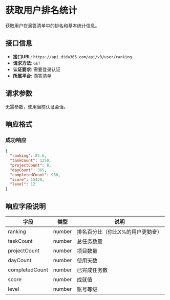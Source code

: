 # 获取用户排名统计

获取用户在滴答清单中的排名和基本统计信息。

## 接口信息

- **接口URL**: `https://api.dida365.com/api/v3/user/ranking`
- **请求方法**: `GET`
- **认证要求**: 需要登录认证
- **所属平台**: 滴答清单

## 请求参数

无需参数，使用当前认证会话。

## 响应格式

### 成功响应

```json
{
  "ranking": 85.6,
  "taskCount": 1250,
  "projectCount": 8,
  "dayCount": 365,
  "completedCount": 980,
  "score": 15420,
  "level": 12
}
```

## 响应字段说明

| 字段 | 类型 | 说明 |
|------|------|------|
| ranking | number | 排名百分比（你比X%的用户更勤奋） |
| taskCount | number | 总任务数量 |
| projectCount | number | 项目数量 |
| dayCount | number | 使用天数 |
| completedCount | number | 已完成任务数 |
| score | number | 成就值 |
| level | number | 账号等级 |




